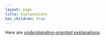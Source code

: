 ```yaml
---
layout: page
title: Explanations
has_children: true
---
```


Here are [_understanding-oriented_ explanations](https://diataxis.fr/explanation/).
